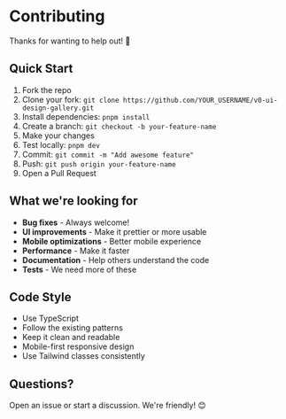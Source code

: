 # Contributing

Thanks for wanting to help out! 🎉

## Quick Start

1. Fork the repo
2. Clone your fork: `git clone https://github.com/YOUR_USERNAME/v0-ui-design-gallery.git`
3. Install dependencies: `pnpm install`
4. Create a branch: `git checkout -b your-feature-name`
5. Make your changes
6. Test locally: `pnpm dev`
7. Commit: `git commit -m "Add awesome feature"`
8. Push: `git push origin your-feature-name`
9. Open a Pull Request

## What we're looking for

- **Bug fixes** - Always welcome!
- **UI improvements** - Make it prettier or more usable
- **Mobile optimizations** - Better mobile experience
- **Performance** - Make it faster
- **Documentation** - Help others understand the code
- **Tests** - We need more of these

## Code Style

- Use TypeScript
- Follow the existing patterns
- Keep it clean and readable
- Mobile-first responsive design
- Use Tailwind classes consistently

## Questions?

Open an issue or start a discussion. We're friendly! 😊
